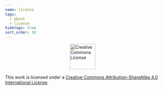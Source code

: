 ```yaml
---
name: license
tags:
  - about
  - license
hidetags: true
sort_order: 10
---
```

<div>
    <a rel="license" href="http://creativecommons.org/licenses/by-sa/4.0/"><img alt="Creative Commons License" style="border-width:0;display:block;margin:auto;width:83px" src="https://i.creativecommons.org/l/by-sa/4.0/88x31.png" /></a><br />This work is licensed under a <a rel="license" href="http://creativecommons.org/licenses/by-sa/4.0/">Creative Commons Attribution-ShareAlike 4.0 International License</a>.
</div>


